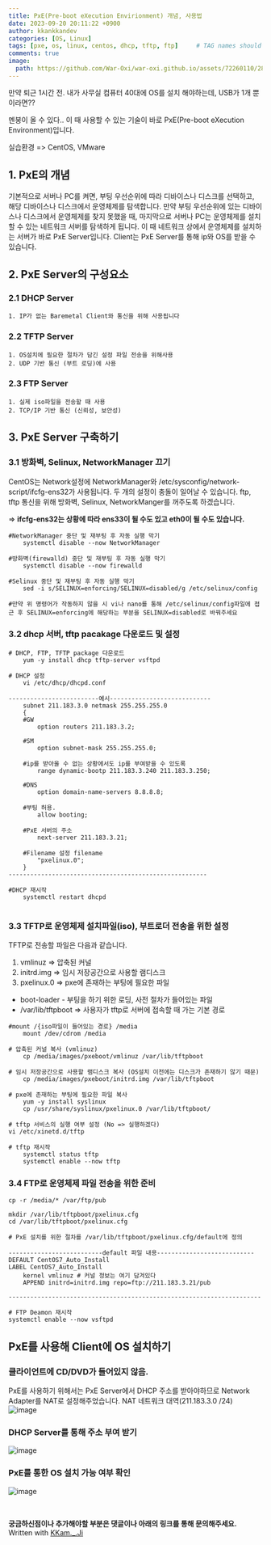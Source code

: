 ```yaml
---
title: PxE(Pre-boot eXecution Envirionment) 개념, 사용법 
date: 2023-09-20 20:11:22 +0900
author: kkankkandev
categories: [OS, Linux]
tags: [pxe, os, linux, centos, dhcp, tftp, ftp]     # TAG names should always be lowercase
comments: true
image:
  path: https://github.com/War-Oxi/war-oxi.github.io/assets/72260110/28066284-64db-4667-bbad-d3ef05316e01
---
```


만약 퇴근 1시간 전. 내가 사무실 컴퓨터 40대에 OS를 설치 해야하는데, USB가 1개 뿐이라면??  

멘붕이 올 수 있다.. 이 때 사용할 수 있는 기술이 바로 PxE(Pre-boot eXecution Environment)입니다.  

실습환경 => CentOS, VMware

## 1. PxE의 개념

기본적으로 서버나 PC를 켜면, 부팅 우선순위에 따라 디바이스나 디스크를 선택하고, 해당 디바이스나 디스크에서 운영체제를 탐색합니다. 만약 부팅 우선순위에 있는 디바이스나 디스크에서 운영체제를 찾지 못했을 때, 마지막으로 서버나 PC는 운영체제를 설치할 수 있는 네트워크 서버를 탐색하게 됩니다. 이 때 네트워크 상에서 운영체제를 설치하는 서버가 바로 PxE Server입니다. Client는 PxE Server를 통해 ip와 OS를 받을 수 있습니다.

## 2. PxE Server의 구성요소

### 2.1 DHCP Server

	1. IP가 없는 Baremetal Client와 통신을 위해 사용됩니다


### 2.2 TFTP Server

	1. OS설치에 필요한 절차가 담긴 설정 파일 전송을 위해사용
	2. UDP 기반 통신 (부트 로딩)에 사용


### 2.3 FTP Server

	1. 실제 iso파일을 전송할 때 사용
	2. TCP/IP 기반 통신 (신뢰성, 보안성)

## 3. PxE Server 구축하기

### 3.1 방화벽, Selinux, NetworkManager 끄기

CentOS는 Network설정에 NetworkManager와 /etc/sysconfig/network-script/ifcfg-ens32가 사용됩니다.  두 개의 설정이 충돌이 일어날 수 있습니다.  ftp, tftp 통신을 위해 방화벽, Selinux, NetworkManger를 꺼주도록 하겠습니다.

=> **ifcfg-ens32는 상황에 따라 ens33이 될 수도 있고 eth0이 될 수도 있습니다.**

```
#NetworkManager 중단 및 재부팅 후 자동 실행 막기
	systemctl disable --now NetworkManager

#방화벽(firewalld) 중단 및 재부팅 후 자동 실행 막기
	systemctl disable --now firewalld

#Selinux 중단 및 재부팅 후 자동 실행 막기
	sed -i s/SELINUX=enforcing/SELINUX=disabled/g /etc/selinux/config

#만약 위 명령어가 작동하지 않을 시 vi나 nano를 통해 /etc/selinux/config파일에 접근 후 SELINUX=enforcing에 해당하는 부분을 SELINUX=disabled로 바꿔주세요
```

### 3.2 dhcp 서버, tftp pacakage 다운로드 및 설정

```
# DHCP, FTP, TFTP package 다운로드
	yum -y install dhcp tftp-server vsftpd

# DHCP 설정
	vi /etc/dhcp/dhcpd.conf
	
-------------------------예시----------------------------
	subnet 211.183.3.0 netmask 255.255.255.0 
	{ 
	#GW 
		option routers 211.183.3.2; 
		
	#SM 
		option subnet-mask 255.255.255.0; 
		
	#ip를 받아올 수 없는 상황에서도 ip를 부여받을 수 있도록 
		range dynamic-bootp 211.183.3.240 211.183.3.250; 
		
	#DNS 
		option domain-name-servers 8.8.8.8; 
		
	#부팅 허용. 
		allow booting; 
		
	#PxE 서버의 주소 
		next-server 211.183.3.21; 
		
	#Filename 설정 filename 
		"pxelinux.0"; 
	} 
-------------------------------------------------------

#DHCP 재시작
	systemctl restart dhcpd

```

<p align="left"> 
	<img src="https://github.com/War-Oxi/war-oxi.github.io/assets/72260110/bfd3195d-71c0-444e-a070-05deba6bda59" alt=""/> 
</p>

### 3.3 TFTP로 운영체제 설치파일(iso), 부트로더 전송을 위한 설정  

TFTP로 전송할 파일은 다음과 같습니다.
1. vmlinuz      => 압축된 커널
2. initrd.img   => 임시 저장공간으로 사용할 램디스크
3. pxelinux.0   =>  pxe에 존재하는 부팅에 필요한 파일

- boot-loader - 부팅을 하기 위한 로딩, 사전 절차가 들어있는 파일
- /var/lib/tftpboot => 사용자가 tftp로 서버에 접속할 때 가는 기본 경로

```
#mount /{iso파일이 들어있는 경로} /media
	mount /dev/cdrom /media

# 압축된 커널 복사 (vmlinuz)
	cp /media/images/pxeboot/vmlinuz /var/lib/tftpboot

# 임시 저장공간으로 사용할 램디스크 복사 (OS설치 이전에는 디스크가 존재하기 않기 때문)
	cp /media/images/pxeboot/initrd.img /var/lib/tftpboot

# pxe에 존재하는 부팅에 필요한 파일 복사
	yum -y install syslinux
	cp /usr/share/syslinux/pxelinux.0 /var/lib/tftpboot/

# tftp 서비스의 실행 여부 설정 (No => 실행하겠다)
vi /etc/xinetd.d/tftp

# tftp 재시작
	systemctl status tftp
	systemctl enable --now tftp

```

### 3.4 FTP로 운영체제 파일 전송을 위한 준비

```
cp -r /media/* /var/ftp/pub

mkdir /var/lib/tftpboot/pxelinux.cfg
cd /var/lib/tftpboot/pxelinux.cfg

# PxE 설치를 위한 절차를 /var/lib/tftpboot/pxelinux.cfg/default에 정의

--------------------------default 파일 내용---------------------------
DEFAULT CentOS7_Auto_Install 
LABEL CentOS7_Auto_Install 
	kernel vmlinuz # 커널 정보는 여기 담겨있다 
	APPEND initrd=initrd.img repo=ftp://211.183.3.21/pub 

----------------------------------------------------------------------

# FTP Deamon 재시작
systemctl enable --now vsftpd
```


## PxE를 사용해 Client에 OS 설치하기

### 클라이언트에 CD/DVD가 들어있지 않음.

PxE를 사용하기 위해서는 PxE Server에서 DHCP 주소를 받아야하므로 Network Adapter를 NAT로 설정해주었습니다. NAT 네트워크 대역(211.183.3.0 /24)
![image](https://github.com/War-Oxi/war-oxi.github.io/assets/72260110/9c8214d8-84ea-4e18-bcd3-3e2270cfe35c)

### DHCP Server를 통해 주소 부여 받기

![image](https://github.com/War-Oxi/war-oxi.github.io/assets/72260110/28066284-64db-4667-bbad-d3ef05316e01)

### PxE를 통한 OS 설치 가능 여부 확인

![image](https://github.com/War-Oxi/war-oxi.github.io/assets/72260110/7dfd87af-7abd-43dc-9ecd-b8d8745f72bd)



<br>

<strong>궁금하신점이나 추가해야할 부분은 댓글이나 아래의 링크를 통해 문의해주세요.</strong>   
Written with [KKam.\_\.Ji](https://www.instagram.com/kkam._.ji/)
